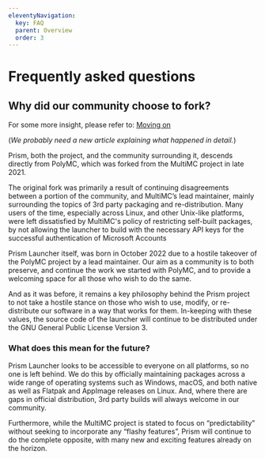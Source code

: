 ```yaml
---
eleventyNavigation:
  key: FAQ
  parent: Overview
  order: 3
---
```


# Frequently asked questions

## Why did our community choose to fork?

For some more insight, please refer to: [Moving on](/news/moving-on) 

(*We probably need a new article explaining what happened in detail.*)


Prism, both the project, and the community surrounding it, descends directly from PolyMC, which was forked from the MultiMC project in late 2021. 

The original fork was primarily a result of continuing disagreements between a portion of the community, and MultiMC’s lead maintainer, mainly surrounding the topics of 3rd party packaging and re-distribution. Many users of the time, especially across Linux, and other Unix-like platforms, were left dissatisfied by MultiMC's policy of restricting self-built packages, by not allowing the launcher to build with the necessary API keys for the successful authentication of Microsoft Accounts

Prism Launcher itself, was born in October 2022 due to a hostile takeover of the PolyMC project by a lead maintainer. Our aim as a community is to both preserve, and continue the work we started with PolyMC, and to provide a welcoming space for all those who wish to do the same.

And as it was before, it remains a key philosophy behind the Prism project to not take a hostile stance on those who wish to use, modify, or re-distribute our software in a way that works for them. In-keeping with these values, the source code of the launcher will continue to be distributed under the GNU General Public License Version 3.


### What does this mean for the future?

Prism Launcher looks to be accessible to everyone on all platforms, so no one is left behind. We do this by officially maintaining packages across a wide range of operating systems such as Windows, macOS, and both native as well as Flatpak and AppImage releases on Linux. And, where there are gaps in official distribution, 3rd party builds will always welcome in our community.

Furthermore, while the MultiMC project is stated to focus on “predictability” without seeking to incorporate any “flashy features”, Prism will continue to do the complete opposite, with many new and exciting features already on the horizon.
